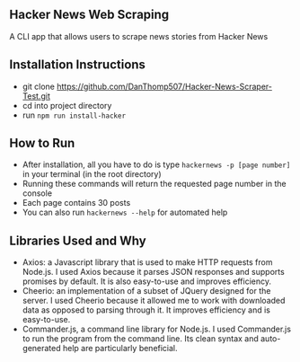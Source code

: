 ## Hacker News Web Scraping

A CLI app that allows users to scrape news stories from Hacker News

## Installation Instructions

* git clone https://github.com/DanThomp507/Hacker-News-Scraper-Test.git
* cd into project directory
* run `npm run install-hacker`

## How to Run

* After installation, all you have to do is type `hackernews -p [page number]` in your terminal (in the root directory)
* Running these commands will return the requested page number in the console
* Each page contains 30 posts
* You can also run `hackernews --help` for automated help

## Libraries Used and Why

- Axios: a Javascript library that is used to make HTTP requests from Node.js.
I used Axios because it parses JSON responses and supports promises by default.
It is also easy-to-use and improves efficiency.
- Cheerio: an implementation of a subset of JQuery designed for the server.
I used Cheerio because it allowed me to work with downloaded data as opposed to
parsing through it. It improves efficiency and is easy-to-use.
- Commander.js, a command line library for Node.js. I used Commander.js
to run the program from the command line. Its clean syntax and
auto-generated help are particularly beneficial.
